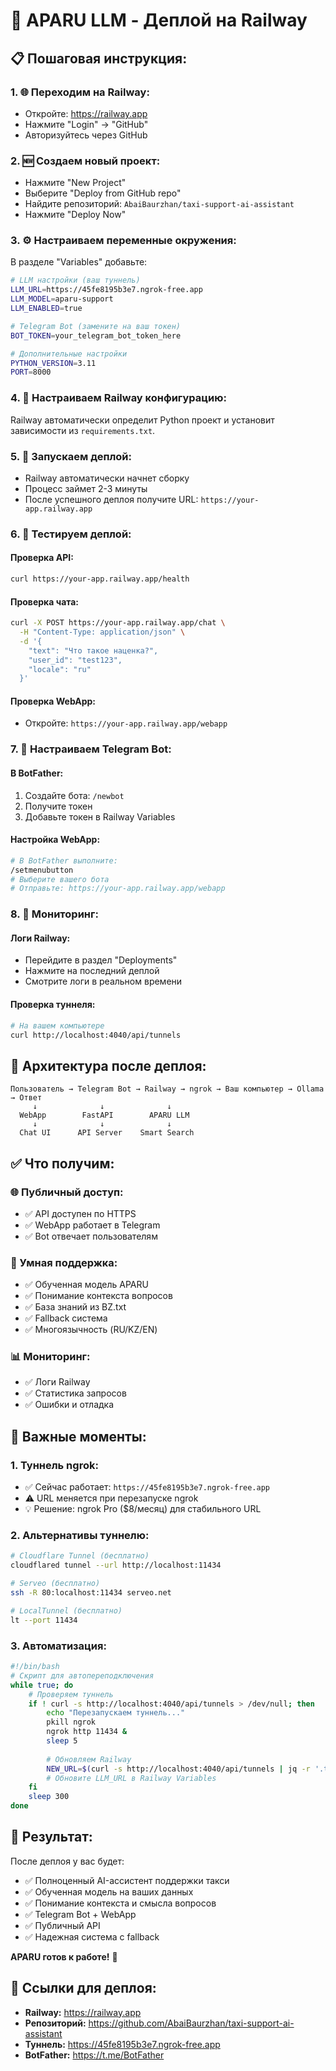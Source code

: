 # 🚀 APARU LLM - Деплой на Railway

## 📋 **Пошаговая инструкция:**

### **1. 🌐 Переходим на Railway:**
- Откройте: https://railway.app
- Нажмите "Login" → "GitHub"
- Авторизуйтесь через GitHub

### **2. 🆕 Создаем новый проект:**
- Нажмите "New Project"
- Выберите "Deploy from GitHub repo"
- Найдите репозиторий: `AbaiBaurzhan/taxi-support-ai-assistant`
- Нажмите "Deploy Now"

### **3. ⚙️ Настраиваем переменные окружения:**
В разделе "Variables" добавьте:

```bash
# LLM настройки (ваш туннель)
LLM_URL=https://45fe8195b3e7.ngrok-free.app
LLM_MODEL=aparu-support
LLM_ENABLED=true

# Telegram Bot (замените на ваш токен)
BOT_TOKEN=your_telegram_bot_token_here

# Дополнительные настройки
PYTHON_VERSION=3.11
PORT=8000
```

### **4. 🔧 Настраиваем Railway конфигурацию:**

Railway автоматически определит Python проект и установит зависимости из `requirements.txt`.

### **5. 🚀 Запускаем деплой:**
- Railway автоматически начнет сборку
- Процесс займет 2-3 минуты
- После успешного деплоя получите URL: `https://your-app.railway.app`

### **6. 🧪 Тестируем деплой:**

#### **Проверка API:**
```bash
curl https://your-app.railway.app/health
```

#### **Проверка чата:**
```bash
curl -X POST https://your-app.railway.app/chat \
  -H "Content-Type: application/json" \
  -d '{
    "text": "Что такое наценка?",
    "user_id": "test123",
    "locale": "ru"
  }'
```

#### **Проверка WebApp:**
- Откройте: `https://your-app.railway.app/webapp`

### **7. 🤖 Настраиваем Telegram Bot:**

#### **В BotFather:**
1. Создайте бота: `/newbot`
2. Получите токен
3. Добавьте токен в Railway Variables

#### **Настройка WebApp:**
```bash
# В BotFather выполните:
/setmenubutton
# Выберите вашего бота
# Отправьте: https://your-app.railway.app/webapp
```

### **8. 🔄 Мониторинг:**

#### **Логи Railway:**
- Перейдите в раздел "Deployments"
- Нажмите на последний деплой
- Смотрите логи в реальном времени

#### **Проверка туннеля:**
```bash
# На вашем компьютере
curl http://localhost:4040/api/tunnels
```

## 🎯 **Архитектура после деплоя:**

```
Пользователь → Telegram Bot → Railway → ngrok → Ваш компьютер → Ollama → Ответ
     ↓              ↓              ↓
  WebApp        FastAPI        APARU LLM
     ↓              ↓              ↓
  Chat UI      API Server    Smart Search
```

## ✅ **Что получим:**

### **🌐 Публичный доступ:**
- ✅ API доступен по HTTPS
- ✅ WebApp работает в Telegram
- ✅ Bot отвечает пользователям

### **🧠 Умная поддержка:**
- ✅ Обученная модель APARU
- ✅ Понимание контекста вопросов
- ✅ База знаний из BZ.txt
- ✅ Fallback система
- ✅ Многоязычность (RU/KZ/EN)

### **📊 Мониторинг:**
- ✅ Логи Railway
- ✅ Статистика запросов
- ✅ Ошибки и отладка

## 🚨 **Важные моменты:**

### **1. Туннель ngrok:**
- ✅ Сейчас работает: `https://45fe8195b3e7.ngrok-free.app`
- ⚠️ URL меняется при перезапуске ngrok
- 💡 Решение: ngrok Pro ($8/месяц) для стабильного URL

### **2. Альтернативы туннелю:**
```bash
# Cloudflare Tunnel (бесплатно)
cloudflared tunnel --url http://localhost:11434

# Serveo (бесплатно)
ssh -R 80:localhost:11434 serveo.net

# LocalTunnel (бесплатно)
lt --port 11434
```

### **3. Автоматизация:**
```bash
#!/bin/bash
# Скрипт для автопереподключения
while true; do
    # Проверяем туннель
    if ! curl -s http://localhost:4040/api/tunnels > /dev/null; then
        echo "Перезапускаем туннель..."
        pkill ngrok
        ngrok http 11434 &
        sleep 5
        
        # Обновляем Railway
        NEW_URL=$(curl -s http://localhost:4040/api/tunnels | jq -r '.tunnels[0].public_url')
        # Обновите LLM_URL в Railway Variables
    fi
    sleep 300
done
```

## 🎉 **Результат:**

После деплоя у вас будет:
- ✅ Полноценный AI-ассистент поддержки такси
- ✅ Обученная модель на ваших данных
- ✅ Понимание контекста и смысла вопросов
- ✅ Telegram Bot + WebApp
- ✅ Публичный API
- ✅ Надежная система с fallback

**APARU готов к работе!** 🚀

## 🔗 **Ссылки для деплоя:**

- **Railway:** https://railway.app
- **Репозиторий:** https://github.com/AbaiBaurzhan/taxi-support-ai-assistant
- **Туннель:** https://45fe8195b3e7.ngrok-free.app
- **BotFather:** https://t.me/BotFather

